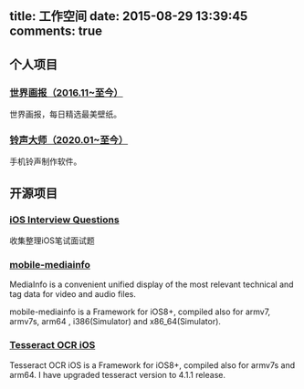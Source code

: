 title: 工作空间
date: 2015-08-29 13:39:45
comments: true
---

## 个人项目

### [世界画报（2016.11~至今）](./worldpicture)
世界画报，每日精选最美壁纸。

### [铃声大师（2020.01~至今）](./ringtonemaster)
手机铃声制作软件。

## 开源项目

### [iOS Interview Questions](https://github.com/chaoskyme/iOS-Interview-Questions)

收集整理iOS笔试面试题

### [mobile-mediainfo](https://github.com/chaoskyme/mobile-mediainfo)

MediaInfo is a convenient unified display of the most relevant technical and tag data for video and audio files.

mobile-mediainfo is a Framework for iOS8+, compiled also for armv7, armv7s, arm64 , i386(Simulator) and x86_64(Simulator).

### [Tesseract OCR iOS](https://github.com/chaoskyme/Tesseract-OCR-iOS)
Tesseract OCR iOS is a Framework for iOS8+, compiled also for armv7s and arm64. I have upgraded tesseract version to 4.1.1 release.
